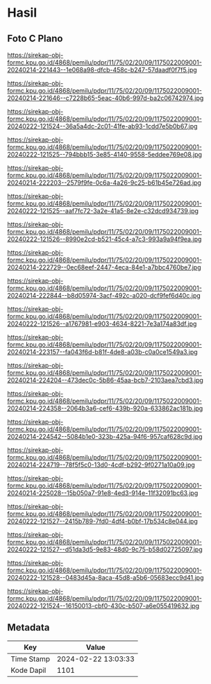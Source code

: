 # Hasil

## Foto C Plano

https://sirekap-obj-formc.kpu.go.id/4868/pemilu/pdpr/11/75/02/20/09/1175022009001-20240214-221443--1e068a98-dfcb-458c-b247-57daadf0f7f5.jpg

https://sirekap-obj-formc.kpu.go.id/4868/pemilu/pdpr/11/75/02/20/09/1175022009001-20240214-221646--c7228b65-5eac-40b6-997d-ba2c06742974.jpg

https://sirekap-obj-formc.kpu.go.id/4868/pemilu/pdpr/11/75/02/20/09/1175022009001-20240222-121524--36a5a4dc-2c01-41fe-ab93-1cdd7e5b0b67.jpg

https://sirekap-obj-formc.kpu.go.id/4868/pemilu/pdpr/11/75/02/20/09/1175022009001-20240222-121525--794bbb15-3e85-4140-9558-5eddee769e08.jpg

https://sirekap-obj-formc.kpu.go.id/4868/pemilu/pdpr/11/75/02/20/09/1175022009001-20240214-222203--2579f9fe-0c6a-4a26-9c25-b61b45e726ad.jpg

https://sirekap-obj-formc.kpu.go.id/4868/pemilu/pdpr/11/75/02/20/09/1175022009001-20240222-121525--aaf7fc72-3a2e-41a5-8e2e-c32dcd934739.jpg

https://sirekap-obj-formc.kpu.go.id/4868/pemilu/pdpr/11/75/02/20/09/1175022009001-20240222-121526--8990e2cd-b521-45c4-a7c3-993a9a94f9ea.jpg

https://sirekap-obj-formc.kpu.go.id/4868/pemilu/pdpr/11/75/02/20/09/1175022009001-20240214-222729--0ec68eef-2447-4eca-84e1-a7bbc4760be7.jpg

https://sirekap-obj-formc.kpu.go.id/4868/pemilu/pdpr/11/75/02/20/09/1175022009001-20240214-222844--b8d05974-3acf-492c-a020-dcf9fef6d40c.jpg

https://sirekap-obj-formc.kpu.go.id/4868/pemilu/pdpr/11/75/02/20/09/1175022009001-20240222-121526--a1767981-e903-4634-8221-7e3a174a83df.jpg

https://sirekap-obj-formc.kpu.go.id/4868/pemilu/pdpr/11/75/02/20/09/1175022009001-20240214-223157--fa043f6d-b81f-4de8-a03b-c0a0ce1549a3.jpg

https://sirekap-obj-formc.kpu.go.id/4868/pemilu/pdpr/11/75/02/20/09/1175022009001-20240214-224204--473dec0c-5b86-45aa-bcb7-2103aea7cbd3.jpg

https://sirekap-obj-formc.kpu.go.id/4868/pemilu/pdpr/11/75/02/20/09/1175022009001-20240214-224358--2064b3a6-cef6-439b-920a-633862ac181b.jpg

https://sirekap-obj-formc.kpu.go.id/4868/pemilu/pdpr/11/75/02/20/09/1175022009001-20240214-224542--5084b1e0-323b-425a-94f6-957caf628c9d.jpg

https://sirekap-obj-formc.kpu.go.id/4868/pemilu/pdpr/11/75/02/20/09/1175022009001-20240214-224719--78f5f5c0-13d0-4cdf-b292-9f0271a10a09.jpg

https://sirekap-obj-formc.kpu.go.id/4868/pemilu/pdpr/11/75/02/20/09/1175022009001-20240214-225028--15b050a7-91e8-4ed3-914e-11f32091bc63.jpg

https://sirekap-obj-formc.kpu.go.id/4868/pemilu/pdpr/11/75/02/20/09/1175022009001-20240222-121527--2415b789-7fd0-4df4-b0bf-17b534c8e044.jpg

https://sirekap-obj-formc.kpu.go.id/4868/pemilu/pdpr/11/75/02/20/09/1175022009001-20240222-121527--d51da3d5-9e83-48d0-9c75-b58d02725097.jpg

https://sirekap-obj-formc.kpu.go.id/4868/pemilu/pdpr/11/75/02/20/09/1175022009001-20240222-121528--0483d45a-8aca-45d8-a5b6-05683ecc9d41.jpg

https://sirekap-obj-formc.kpu.go.id/4868/pemilu/pdpr/11/75/02/20/09/1175022009001-20240222-121524--16150013-cbf0-430c-b507-a6e055419632.jpg


## Metadata

| Key        | Value               |
| ---------- | ------------------- |
| Time Stamp | 2024-02-22 13:03:33 |
| Kode Dapil | 1101                |



